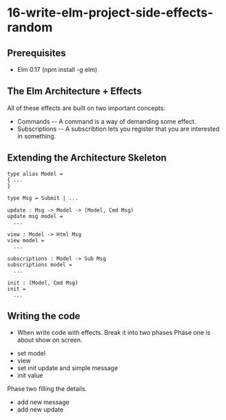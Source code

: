 # 16-write-elm-project-side-effects-random

## Prerequisites
- Elm 0.17 (npm install -g elm)

## The Elm Architecture + Effects
All of these effects are built on two important concepts:
- Commands -- A command is a way of demanding some effect.
- Subscriptions -- A subscribtion lets you register that you are interested in something.

## Extending the Architecture Skeleton
```
type alias Model =
{ ...
}

type Msg = Submit | ...

update : Msg -> Model -> (Model, Cmd Msg)
update msg model =
  ...

view : Model -> Html Msg
view model =
  ...

subscriptions : Model -> Sub Msg
subscriptions model =
  ...

init : (Model, Cmd Msg)
init =
  ...
```

## Writing the code
- When write code with effects. Break it into two phases
Phase one is about show on screen.
* set model
* view
* set init update and simple message
* init value

Phase two filling the details.
* add new message
* add new update
